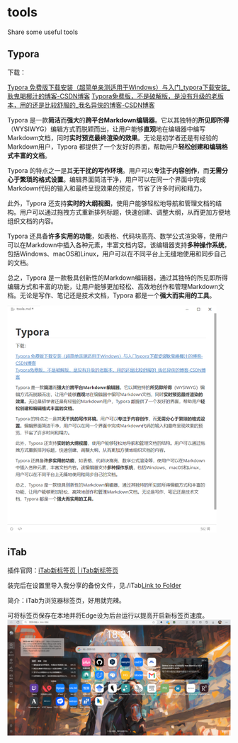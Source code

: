 # tools
Share some useful tools  

## Typora

下载：

[Typora 免费版下载安装（超简单亲测适用于Windows）与入门_typora下载安装_耿鬼喝椰汁的博客-CSDN博客](https://blog.csdn.net/m0_57787115/article/details/129140535?ops_request_misc=%7B%22request%5Fid%22%3A%22169191397416800213050829%22%2C%22scm%22%3A%2220140713.130102334..%22%7D&request_id=169191397416800213050829&biz_id=0&utm_medium=distribute.pc_search_result.none-task-blog-2~all~top_positive~default-3-129140535-null-null.142^v92^controlT0_2&utm_term=typora&spm=1018.2226.3001.4187)
[Typora免费版，不是破解版，是没有升级的老版本，用的还是比较舒服的_我名异侠的博客-CSDN博客](https://blog.csdn.net/qq_44627608/article/details/121734682)

Typora 是一款**简洁**而**强大**的**跨平台Markdown编辑器**。它以其独特的**所见即所得**（WYSIWYG）编辑方式而脱颖而出，让用户能够**直观**地在编辑器中编写Markdown文档，同时**实时预览最终渲染的效果**。无论是初学者还是有经验的Markdown用户，Typora 都提供了一个友好的界面，帮助用户**轻松创建和编辑格式丰富的文档**。

Typora 的特点之一是其**无干扰的写作环境**。用户可以**专注于内容创作**，而**无需分心于繁琐的格式设置**。编辑界面简洁干净，用户可以在同一个界面中完成Markdown代码的输入和最终呈现效果的预览，节省了许多时间和精力。

此外，Typora 还支持**实时的大纲视图**，使用户能够轻松地导航和管理文档的结构。用户可以通过拖拽方式重新排列标题，快速创建、调整大纲，从而更加方便地组织文档的内容。

Typora 还具备**许多实用的功能**，如表格、代码块高亮、数学公式渲染等，使用户可以在Markdown中插入各种元素，丰富文档内容。该编辑器支持**多种操作系统**，包括Windows、macOS和Linux，用户可以在不同平台上无缝地使用和同步自己的文档。

总之，Typora 是一款极具创新性的Markdown编辑器，通过其独特的所见即所得编辑方式和丰富的功能，让用户能够更加轻松、高效地创作和管理Markdown文档。无论是写作、笔记还是技术文档，Typora 都是一个**强大而实用的工具**。

<img src="./README.assets/image-20230813175854468.png" alt="image-20230813175854468" style="zoom:50%;" />

## iTab

插件官网：[iTab新标签页 | iTab新标签页](https://itab.link/?from=itab)

装完后在设置里导入我分享的备份文件，见./iTab[Link to Folder](iTab/)


简介：iTab为浏览器标签页，好用就完辣。

可将标签页保存在本地并将Edge设为后台运行以提高开启新标签页速度。
![image-20230813183155848](./README.assets/image-20230813183155848.png)
